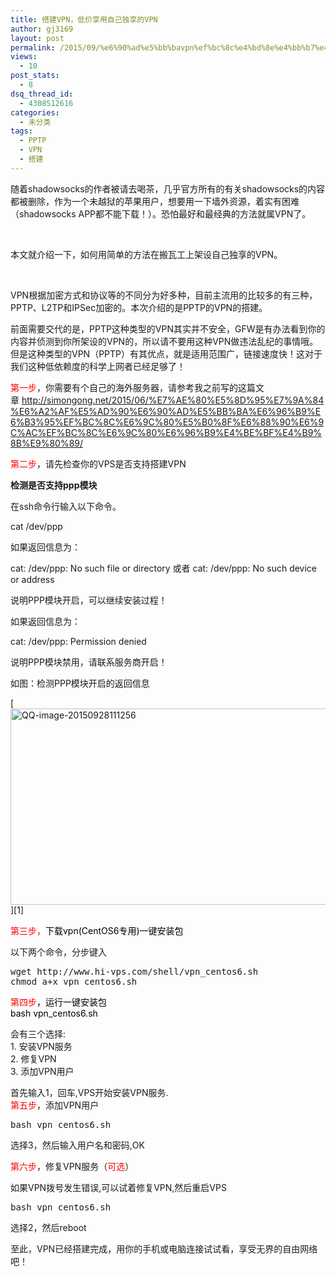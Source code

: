 ```yaml
---
title: 搭建VPN，低价享用自己独享的VPN
author: gj3169
layout: post
permalink: /2015/09/%e6%90%ad%e5%bb%bavpn%ef%bc%8c%e4%bd%8e%e4%bb%b7%e4%ba%ab%e7%94%a8%e8%87%aa%e5%b7%b1%e7%8b%ac%e4%ba%ab%e7%9a%84vpn/
views:
  - 10
post_stats:
  - 8
dsq_thread_id:
  - 4308512616
categories:
  - 未分类
tags:
  - PPTP
  - VPN
  - 搭建
---
```

随着shadowsocks的作者被请去喝茶，几乎官方所有的有关shadowsocks的内容都被删除，作为一个未越狱的苹果用户，想要用一下墙外资源，着实有困难（shadowsocks APP都不能下载！）。恐怕最好和最经典的方法就属VPN了。

&nbsp;

本文就介绍一下，如何用简单的方法在搬瓦工上架设自己独享的VPN。

&nbsp;

VPN根据加密方式和协议等的不同分为好多种，目前主流用的比较多的有三种，PPTP、L2TP和IPSec加密的。本次介绍的是PPTP的VPN的搭建。

前面需要交代的是，PPTP这种类型的VPN其实并不安全，GFW是有办法看到你的内容并侦测到你所架设的VPN的，所以请不要用这种VPN做违法乱纪的事情哦。但是这种类型的VPN（PPTP）有其优点，就是适用范围广，链接速度快！这对于我们这种低依赖度的科学上网者已经足够了！

<span style="color: #ff0000;">第一步</span>，你需要有个自己的海外服务器，请参考我之前写的这篇文章 <http://simongong.net/2015/06/%E7%AE%80%E5%8D%95%E7%9A%84%E6%A2%AF%E5%AD%90%E6%90%AD%E5%BB%BA%E6%96%B9%E6%B3%95%EF%BC%8C%E6%9C%80%E5%B0%8F%E6%88%90%E6%9C%AC%EF%BC%8C%E6%9C%80%E6%96%B9%E4%BE%BF%E4%B9%8B%E9%80%89/>

<span style="color: #ff0000;">第二步</span>，请先检查你的VPS是否支持搭建VPN

**检测是否支持ppp模块**

在ssh命令行输入以下命令。

cat /dev/ppp

如果返回信息为：

cat: /dev/ppp: No such file or directory 或者 cat: /dev/ppp: No such device or address

说明PPP模块开启，可以继续安装过程！

如果返回信息为：

cat: /dev/ppp: Permission denied

说明PPP模块禁用，请联系服务商开启！

如图：检测PPP模块开启的返回信息

[<img class="alignnone size-full wp-image-163" src="http://7xind4.com1.z0.glb.clouddn.com/uploads/2015/09/QQ-image-20150928111256.png" alt="QQ-image-20150928111256" width="592" height="314" />][1]

<span style="color: #ff0000;">第三步，<span style="color: #000000;">下载vpn(CentOS6专用)一键安装包</p> 

<p>
  以下两个命令，分步键入
</p>

<pre>wget http://www.hi-vps.com/shell/vpn_centos6.sh
chmod a+x vpn_centos6.sh
</pre>

<p>
  <span style="color: #ff0000;">第四步<span style="color: #000000;">，运行一键安装包<br /> bash vpn_centos6.sh</p> 
  
  <p>
    会有三个选择:<br /> 1. 安装VPN服务<br /> 2. 修复VPN<br /> 3. 添加VPN用户
  </p>
  
  <p>
    首先输入1，回车,VPS开始安装VPN服务.<br /> <span style="color: #ff0000;">第五步</span>，添加VPN用户
  </p>
  
  <pre>bash vpn_centos6.sh</pre>
  
  <p>
    选择3，然后输入用户名和密码,OK
  </p>
  
  <p>
    <span style="color: #ff0000;">第六步</span>，修复VPN服务（<span style="color: #ff0000;">可选</span>）
  </p>
  
  <p>
    如果VPN拨号发生错误,可以试着修复VPN,然后重启VPS
  </p>
  
  <pre>bash vpn_centos6.sh</pre>
  
  <p>
    选择2，然后reboot
  </p>
  
  <p>
    至此，VPN已经搭建完成，用你的手机或电脑连接试试看，享受无界的自由网络吧！
  </p>

